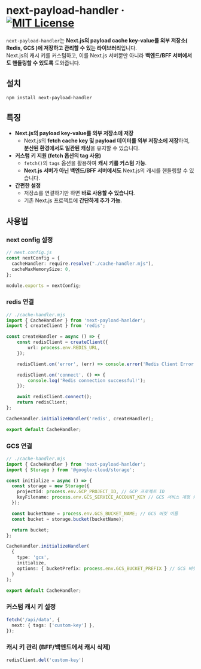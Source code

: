 # next-payload-handler &middot; [![MIT License](https://img.shields.io/badge/license-MIT-blue.svg)](./LICENSE)

`next-payload-handler`는 **Next.js의 payload cache key-value를 외부 저장소( Redis, GCS )에 저장하고 관리할 수 있는 라이브러리**입니다.  
Next.js의 캐시 키를 커스텀하고, 이를 Next.js 서버뿐만 아니라 **백엔드/BFF 서버에서도 핸들링할 수 있도록** 도와줍니다.

## 설치
```sh
npm install next-payload-handler
```

## 특징
- **Next.js의 payload key-value를 외부 저장소에 저장**
  - Next.js의 **fetch cache key 및 payload 데이터를 외부 저장소에 저장**하여, **분산된 환경에서도 일관된 캐싱**을 유지할 수 있습니다.
- **커스텀 키 지원 (fetch 옵션의 tag 사용)**
  - `fetch()`의 `tags` 옵션을 활용하여 **캐시 키를 커스텀 가능**.
  - **Next.js 서버가 아닌 백엔드/BFF 서버에서도** Next.js의 캐시를 핸들링할 수 있습니다.
- **간편한 설정**
  - 저장소를 연결하기만 하면 **바로 사용할 수 있습니다**.
  - 기존 Next.js 프로젝트에 **간단하게 추가 가능**.

## 사용법
### next config 설정
```ts
// next.config.js
const nextConfig = {
  cacheHandler: require.resolve("./cache-handler.mjs"),
  cacheMaxMemorySize: 0,
};

module.exports = nextConfig;
```

### redis 연결
```ts
// ./cache-handler.mjs
import { CacheHandler } from 'next-payload-hanlder';
import { createClient } from 'redis';

const createHandler = async () => {
    const redisClient = createClient({
        url: process.env.REDIS_URL, 
    });

    redisClient.on('error', (err) => console.error('Redis Client Error:', err));

    redisClient.on('connect', () => {
        console.log('Redis connection successful!');
    });

    await redisClient.connect();
    return redisClient;
};

CacheHandler.initializeHandler('redis', createHandler);

export default CacheHandler;
```

### GCS 연결
```ts
// ./cache-handler.mjs
import { CacheHandler } from 'next-payload-hanlder';
import { Storage } from '@google-cloud/storage';

const initialize = async () => {
  const storage = new Storage({
    projectId: process.env.GCP_PROJECT_ID, // GCP 프로젝트 ID
    keyFilename: process.env.GCS_SERVICE_ACCOUNT_KEY // GCS 서비스 계정 키 파일 경로
  });

  const bucketName = process.env.GCS_BUCKET_NAME; // GCS 버킷 이름
  const bucket = storage.bucket(bucketName);

  return bucket;
};

CacheHandler.initializeHandler(
  { 
    type: 'gcs', 
    initialize, 
    options: { bucketPrefix: process.env.GCS_BUCKET_PREFIX } // GCS 버킷 폴더 (optinal)
  }
);

export default CacheHandler;
```

### 커스텀 캐시 키 설정
```ts
fetch('/api/data', {
  next: { tags: ['custom-key'] },
});
```

### 캐시 키 관리 (BFF/백엔드에서 캐시 삭제)
```ts
redisClient.del('custom-key')
```
